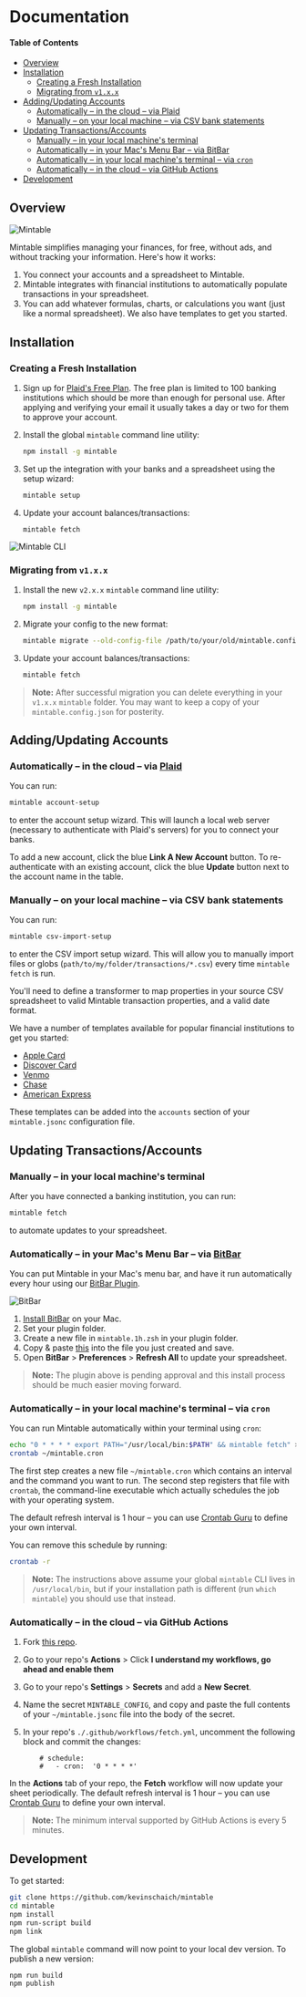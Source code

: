 # Documentation

#### Table of Contents

- [Overview](#overview)
- [Installation](#installation)
  - [Creating a Fresh Installation](#creating-a-fresh-installation)
  - [Migrating from `v1.x.x`](#migrating-from-v1xx)
- [Adding/Updating Accounts](#addingupdating-accounts)
  - [Automatically – in the cloud – via Plaid](#automatically-in-the-cloud--via-plaid)
  - [Manually – on your local machine – via CSV bank statements](#manually--on-your-local-machine--via-csv-bank-statements)
- [Updating Transactions/Accounts](#updating-transactionsaccounts)
  - [Manually – in your local machine's terminal](#manually-in-your-local-machines-terminal)
  - [Automatically – in your Mac's Menu Bar – via BitBar](#automatically-in-your-macs-menu-bar--via-bitbar)
  - [Automatically – in your local machine's terminal – via `cron`](#automatically-in-your-local-machines-terminal--via-cron)
  - [Automatically – in the cloud – via GitHub Actions](#automatically-in-the-cloud--via-github-actions)
- [Development](#development)

## Overview

![Mintable](./mintable.png)

Mintable simplifies managing your finances, for free, without ads, and without tracking your information. Here's how it works:

1. You connect your accounts and a spreadsheet to Mintable.
1. Mintable integrates with financial institutions to automatically populate transactions in your spreadsheet.
1. You can add whatever formulas, charts, or calculations you want (just like a normal spreadsheet). We also have templates to get you started.

## Installation

### Creating a Fresh Installation

1. Sign up for [Plaid's Free Plan](https://plaid.com/pricing/). The free plan is limited to 100 banking institutions which should be more than enough for personal use. After applying and verifying your email it usually takes a day or two for them to approve your account.
2. Install the global `mintable` command line utility:

    ```bash
    npm install -g mintable
    ```

3. Set up the integration with your banks and a spreadsheet using the setup wizard:

    ```bash
    mintable setup
    ```

4. Update your account balances/transactions:

    ```
    mintable fetch
    ```

![Mintable CLI](./cli.png)

### Migrating from `v1.x.x`

1. Install the new `v2.x.x` `mintable` command line utility:

    ```bash
    npm install -g mintable
    ```

2. Migrate your config to the new format:

    ```bash
    mintable migrate --old-config-file /path/to/your/old/mintable.config.json
    ```

3. Update your account balances/transactions:

    ```bash
    mintable fetch
    ```

> **Note:** After successful migration you can delete everything in your `v1.x.x` `mintable` folder. You may want to keep a copy of your `mintable.config.json` for posterity.

## Adding/Updating Accounts

### Automatically – in the cloud – via [Plaid](https://plaid.com)

You can run:

```bash
mintable account-setup
```

to enter the account setup wizard. This will launch a local web server (necessary to authenticate with Plaid's servers) for you to connect your banks.

To add a new account, click the blue **Link A New Account** button. To re-authenticate with an existing account, click the blue **Update** button next to the account name in the table.

### Manually – on your local machine – via CSV bank statements

You can run:

```bash
mintable csv-import-setup
```

to enter the CSV import setup wizard. This will allow you to manually import files or globs (`path/to/my/folder/transactions/*.csv`) every time `mintable fetch` is run.

You'll need to define a transformer to map properties in your source CSV spreadsheet to valid Mintable transaction properties, and a valid date format.

We have a number of templates available for popular financial institutions to get you started:

- [Apple Card](./templates/apple-card.json)
- [Discover Card](./templates/discover-card.json)
- [Venmo](./templates/venmo.json)
- [Chase](./templates/chase.json)
- [American Express](./templates/american-express.json)

These templates can be added into the `accounts` section of your `mintable.jsonc` configuration file.

## Updating Transactions/Accounts

### Manually – in your local machine's terminal

After you have connected a banking institution, you can run:

```bash
mintable fetch
```

to automate updates to your spreadsheet.

### Automatically – in your Mac's Menu Bar – via [BitBar](https://github.com/matryer/bitbar#get-started)

You can put Mintable in your Mac's menu bar, and have it run automatically every hour using our [BitBar Plugin](https://github.com/matryer/bitbar-plugins/pull/1460).

![BitBar](./bitbar.png)

1. [Install BitBar](https://github.com/matryer/bitbar/releases) on your Mac.
2. Set your plugin folder.
3. Create a new file in `mintable.1h.zsh` in your plugin folder.
4. Copy & paste [this](https://github.com/matryer/bitbar-plugins/blob/39e8f252ed69d0dd46bbe095299e52279e86d737/Finance/mintable.1h.zsh) into the file you just created and save.
5. Open **BitBar** > **Preferences** > **Refresh All** to update your spreadsheet.

> **Note:** The plugin above is pending approval and this install process should be much easier moving forward.

### Automatically – in your local machine's terminal – via `cron`

You can run Mintable automatically within your terminal using `cron`:

```bash
echo "0 * * * * export PATH="/usr/local/bin:$PATH" && mintable fetch" > ~/mintable.cron
crontab ~/mintable.cron
```

The first step creates a new file `~/mintable.cron` which contains an interval and the command you want to run. The second step registers that file with `crontab`, the command-line executable which actually schedules the job with your operating system.

The default refresh interval is 1 hour – you can use [Crontab Guru](https://crontab.guru/) to define your own interval.

You can remove this schedule by running:

```bash
crontab -r
```

> **Note:** The instructions above assume your global `mintable` CLI lives in `/usr/local/bin`, but if your installation path is different (run `which mintable`) you should use that instead.

### Automatically – in the cloud – via GitHub Actions

1. Fork [this repo](https://github.com/kevinschaich/mintable).
1. Go to your repo's **Actions** > Click **I understand my workflows, go ahead and enable them**
1. Go to your repo's **Settings** > **Secrets** and add a **New Secret**.
1. Name the secret `MINTABLE_CONFIG`, and copy and paste the full contents of your `~/mintable.jsonc` file into the body of the secret.
1. In your repo's `./.github/workflows/fetch.yml`, uncomment the following block and commit the changes:

    ```
        # schedule:
        #   - cron:  '0 * * * *'
    ```

In the **Actions** tab of your repo, the **Fetch** workflow will now update your sheet periodically. The default refresh interval is 1 hour – you can use [Crontab Guru](https://crontab.guru/) to define your own interval.

> **Note:** The minimum interval supported by GitHub Actions is every 5 minutes.

## Development

To get started:

```bash
git clone https://github.com/kevinschaich/mintable
cd mintable
npm install
npm run-script build
npm link
```

The global `mintable` command will now point to your local dev version. To publish a new version:

```bash
npm run build
npm publish
```

<!--

#### Category Overrides

`CATEGORY_OVERRIDES` specifies a list of overrides to handle transactions that are routinely miscategorized by Plaid's servers.

**Default:** 

```javascript
"CATEGORY_OVERRIDES": []
```

Overrides take the following format:

* `pattern`: [JavaScript Regular Expression](https://developer.mozilla.org/en-US/docs/Web/JavaScript/Reference/Global_Objects/RegExp#Syntax) to test transaction names against
* `flags`: [JavaScript Regular Expression flags](https://developer.mozilla.org/en-US/docs/Web/JavaScript/Reference/Global_Objects/RegExp#Syntax) (i.e. `i` for case insensitive)
* `category.0`: Override for first (top-level) category
* `category.1`: Override for second (level-2) category

For example, if you want anything matching `autopay` or `e-payment` to get categorized as `Credit Card Payment`, you could add the following lines to your `mintable.config.json` file:

```javascript
"CATEGORY_OVERRIDES": [
    {
        "pattern": ".*(autopay|e.payment).*",
        "flags": "i",
        "category.0": "Transfer",
        "category.1": "Credit Card Payments"
    }
]
```

## Google Sheets

#### Template Sheet

`TEMPLATE_SHEET` specifies the template spreadsheet to use when creating a _new_ sheet for a month.

**Default:** 

```javascript
"TEMPLATE_SHEET": {
     // Public template: https://docs.google.com/spreadsheets/d/10fYhPJzABd8KlgAzxtiyFN-L_SebTvM8SaAK_wHk-Fw
    "SHEET_ID": "10fYhPJzABd8KlgAzxtiyFN-L_SebTvM8SaAK_wHk-Fw",
    "SHEET_TITLE": "Template"
}
```

* `SHEET_ID`: Google Sheets spreadsheet ID (from the URL: `docs.google.com/spreadsheets/d/`**`sheet_id`**`/edit`)
* `SHEET_TITLE`: Title of the sheet (along the bottom row of the document)

For example, you could add the following lines to your `mintable.config.json` file:

```javascript
"TEMPLATE_SHEET": {
    "SHEET_ID": "10fYhPJzABd8KasbqiyFN-L_SebTvM8SaAK_wHk-Fw",
    "SHEET_TITLE": "My Template Sheet"
}
```

-->
